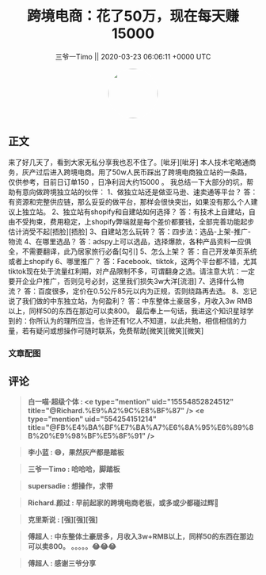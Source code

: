 <h1 align="center">跨境电商：花了50万，现在每天赚15000</h1>




<p align="center">
    <a>三爷一Timo || 2020-03-23 06:06:11 &#43;0000 UTC</a>
</p>

<div align="center">
    <img src="https://images.zsxq.com/FmjjWlBkDM1l6m5IhArx1Ur7oxGg?e=1590940799&amp;token=kIxbL07-8jAj8w1n4s9zv64FuZZNEATmlU_Vm6zD:85-OFqsNjHQGheToM4cexH5GoQg=" width="100" height="100" style="border:1px solid;border-radius:50%; color:#ffffff"/>
</div>




## 正文

<div>
来了好几天了，看到大家无私分享我也忍不住了。[呲牙][呲牙]
本人技术宅略通商务，灰产过后进入跨境电商。用了50w人民币踩出了跨境电商独立站的一条路，仅供参考，目前日订单150 ，日净利润大约15000 。
我总结一下大部分的坑，帮助有意向做跨境独立站的伙伴：
1、做独立站还是做亚马逊、速卖通等平台？
答：有资源和完整供应链，那么妥妥的做平台，那样会很快突出，如果没有那么个人建议上独立站。
2、独立站有shopify和自建站如何选择？
答：有技术上自建站，自由不受拘束，费用稳定，上shopify弊端就是每个差价都要钱，全部完善功能起步估计消受不起[捂脸][捂脸]
3、自建站怎么玩转？
答：四步法：选品-上架-推广-物流
4、在哪里选品？
答：adspy上可以选品，选择爆款，各种产品资料一应俱全，不需要翻译，此乃居家旅行必备[勾引]
5、怎么上架？
答：自己开发单页系统或者上shopify
6、哪里推广？
答：Facebook、tiktok，这两个平台都不错，尤其tiktok现在处于流量红利期，对产品限制不多，可谓翻身之选。请注意大坑：一定要开企业户推广，否则见号必封，这里我们损失3w大洋[流泪]
7、选择什么物流？
答：百度很多，定价在0.5公斤85元以内为正规，否则绕路再去选。
8、忘记说了我们做的中东独立站，为何盈利？
答：中东整体土豪居多，月收入3w RMB以上，同样50的东西在那边可以卖800。
最后奉上一句话，我进这个知识星球学到的：你所认为的理所应当，也许还有1亿人不知道，以此共勉，相信相信的力量，若有疑问或想操作可随时联系，免费帮助[微笑][微笑][微笑]
</div>

### 文章配图

<div class="image" align="center">

</div>


## 评论

<div align="left">
<div>

<blockquote >
<span> <strong>白一喵·超级个体 : &lt;e type=&#34;mention&#34; uid=&#34;15554852824512&#34; title=&#34;@Richard.%E9%A2%9C%E8%BF%87&#34; /&gt; &lt;e type=&#34;mention&#34; uid=&#34;554254151214&#34; title=&#34;@FB%E4%BA%BF%E7%BA%A7%E6%8A%95%E6%89%8B%20%E9%98%BF%E5%8F%91&#34; /&gt; </strong></span>
</blockquote>

<blockquote >
<span> <strong>李小蓝 : 😄，果然灰产都是踏板 </strong></span>
</blockquote>

<blockquote >
<span> <strong>三爷一Timo : 哈哈哈，脚踏板 </strong></span>
</blockquote>

<blockquote >
<span> <strong>supersadie : 想操作，求带 </strong></span>
</blockquote>

<blockquote >
<span> <strong>Richard.颜过 : 早前起家的跨境电商老板，或多或少都碰过辉🤣 </strong></span>
</blockquote>

<blockquote >
<span> <strong>克里斯说 : [强][强][强] </strong></span>
</blockquote>

<blockquote >
<span> <strong>傅超人 : 中东整体土豪居多，月收入3w&#43;RMB以上，同样50的东西在那边可以卖800。
。。。。。😂😂😂 </strong></span>
</blockquote>

<blockquote >
<span> <strong>傅超人 : 感谢三爷分享 </strong></span>
</blockquote>

</div>
</div>